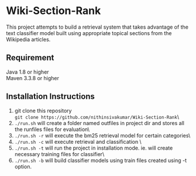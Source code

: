 # Wiki-Section-Rank
This project attempts to build a retrieval system that takes advantage of the text classifier model built using appropriate topical sections from the Wikipedia articles.

## Requirement
Java 1.8 or higher\
Maven 3.3.8 or higher

## Installation Instructions
1. git clone this repository\
``` git clone https://github.com/nithinsivakumar/Wiki-Section-Rank ```\
2. ``` ./run.sh ``` will create a folder named outfiles in project dir and stores all the runfiles files for evaluation\
3. ``` ./run.sh -r ``` will execute the bm25 retrieval model for certain categories\
4. ``` ./run.sh -c ``` will execute retrieval and classification \
5. ``` ./run.sh -t ``` will run the project in installation mode. ie. will create necessary training files for classifier\
6. ``` ./run.sh -b ``` will build classifier models using train files created using -t option.
